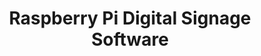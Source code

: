---
slug: "raspberry-pi-digital-signage"
title: "Raspberry Pi Digital Signage Software"
description: "Explore our curated selection of digital signage software tailored for Raspberry Pi, offering solutions that range from lightweight applications for small-scale setups to robust platforms designed for enterprise-level deployments. These tools are optimized to leverage the Raspberry Pi's versatility, supporting features like dynamic content playback, remote management, scheduling, and seamless integration with various peripherals.\n\nWhether you're deploying a single screen or managing a network of displays across multiple locations, this collection provides the adaptability, cost-efficiency, and performance required for industries such as retail, education, hospitality, healthcare, and more. Discover the ideal digital signage software to meet your specific needs, all designed to maximize the potential of Raspberry Pi."
seo:
    title: "Raspberry Pi Digital Signage Software"
    description: "A curated list of Raspberry Pi digital signage software."
filters: [
    {
        field: "supported_platforms",
        has: "Raspberry Pi"
    }
]
---